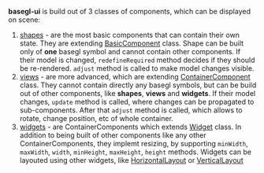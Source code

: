 **basegl-ui** is build out of 3 classes of components, which can be displayed on scene:

1. [shapes](shape) - are the most basic components that can contain their own state. They are extending [BasicComponent](abstract/BasicComponent.coffee) class. Shape can be built only of **one** basegl symbol and cannot contain other components. If their model is changed, `redefineRequired` method decides if they should be re-rendered. `adjust` method is called to make model changes visible.
1. [views](view) - are more advanced, which are extending  [ContainerComponent](abstract/ContainerComponent.coffee) class. They cannot contain directly any basegl symbols, but can be build out of other components, like **shapes**, **views** and **widgets**. If their model changes, `update` method is called, where changes can be propagated to sub-components. After that `adjust` method is called, which allows to rotate, change position, etc of whole container.
1. [widgets](widget) - are ContainerComponents which extends [Widget](widget/Widget.coffee) class. In addition to being built of other components like any other ContainerComponents, they implemt resizing, by supporting `minWidth`, `maxWidth`, `width`,  `minHeight`, `maxHeight`, `height` methods. Widgets can be layouted using other widgets, like [HorizontalLayout](widget/HorizontalLayout.coffee) or [VerticalLayout](widget/VerticalLayout.coffee)
